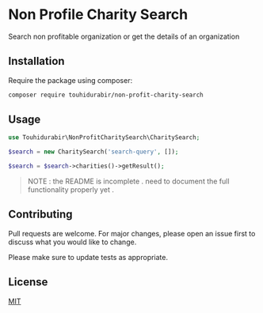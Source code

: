 # Non Profile Charity Search

Search non profitable organization or get the details of an organization

## Installation

Require the package using composer:

```bash
composer require touhidurabir/non-profit-charity-search
```

## Usage

```php
use Touhidurabir\NonProfitCharitySearch\CharitySearch;

$search = new CharitySearch('search-query', []);

$search = $search->charities()->getResult();
```

> NOTE : the README is incomplete . need to document the full functionality properly yet .

## Contributing
Pull requests are welcome. For major changes, please open an issue first to discuss what you would like to change.

Please make sure to update tests as appropriate.

## License
[MIT](./LICENSE.md)
